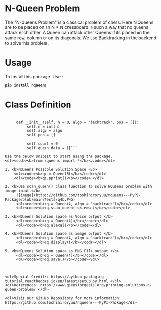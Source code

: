 # N-Queen Problem

The "N-Queens Problem" is a classical problem of chess. Here N Queens are to be placed on an N * N chessboard in such a way that no queens attack each other. A Queen can  attack other Queens if its placed on the  same row, column or on its diagonals. We use Backtracking in the backend to solve this problem .
# Usage

To Install this package. Use :
 <dl><code><b>pip install nqueens</b></code></dl>

# Class Definition

```class Queen:

     def __init__(self, n = 0, algo = "backtrack", pos = []):
          self.n = int(n)
          self.algo = algo
          self.pos = []

          self.count = 0
          self.queen_data = []```

Use the below snippit to start using the package.
<dl><code><b>from nqueens import *</b></code></dl>

1. <b>NQueens Possible Solution Space </b>
    <dl><code><b>qq = Queen(5)</b></code></dl>
    <dl><code><b>qq.pprint()</b></code> </dl>

2. <b>Use scan_queen() class function to solve NQueens problem with image input.</b>
     ![image](https://github.com/toshihiroryuu/nqueens---PyPI-Package/blob/main/tests/q4b.PNG)
     <dl><code><b>qq = Queen(4, algo = "backtrack")</b></code></dl>
     <dl><code><b>qq.scan_queen("q5.PNG")</b></code></dl>

3. <b>NQueens Solution space as Voice output </b>
     <dl><code><b>qq = Queen(4)</b></code></dl>
     <dl><code><b>qq.alexa()</b></code></dl>

4. <b>NQueens Solution space as image output </b>
     <dl><code><b>qq = Queen(4, algo = "backtrack")</b></code></dl>
     <dl><code><b>qq.display()</b></code></dl>

5. <b>NQueens Solution space as PNG File output </b>
     <dl><code><b>qq = Queen(4)</b></code></dl>
     <dl><code><b>qq.save()</b></code></dl>



<dl>Special Credits: https://python-packaging-tutorial.readthedocs.io/en/latest/setup_py.html </dl>
<dl>References: https://www.geeksforgeeks.org/printing-solutions-n-queen-problem/ </dl>

<dl>Visit our GitHub Repository for more information: https://github.com/toshihiroryuu/nqueens---PyPI-Package</dl>
